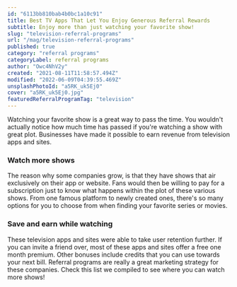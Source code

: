 ```yaml
---
id: "6113bb810bab4b0bc1a10c91"
title: Best TV Apps That Let You Enjoy Generous Referral Rewards
subtitle: Enjoy more than just watching your favorite show!
slug: "television-referral-programs"
url: "/mag/television-referral-programs"
published: true
category: "referral programs"
categoryLabel: referral programs
author: "Owc4NhV2y"
created: "2021-08-11T11:58:57.494Z"
modified: "2022-06-09T04:39:55.469Z"
unsplashPhotoId: "a5RK_uk5Ej0"
cover: "a5RK_uk5Ej0.jpg"
featuredReferralProgramTag: "television"
---
```

Watching your favorite show is a great way to pass the time. You wouldn't actually notice how much time has passed if you're watching a show with great plot. Businesses have made it possible to earn revenue from television apps and sites.

### **Watch more shows**

The reason why some companies grow, is that they have shows that air exclusively on their app or website. Fans would then be willing to pay for a subscription just to know what happens within the plot of these various shows. From one famous platform to newly created ones, there's so many options for you to choose from when finding your favorite series or movies.

### **Save and earn while watching**

These television apps and sites were able to take user retention further. If you can invite a friend over, most of these apps and sites offer a free one month premium. Other bonuses include credits that you can use towards your next bill. Referral programs are really a great marketing strategy for these companies. Check this list we compiled to see where you can watch more shows!